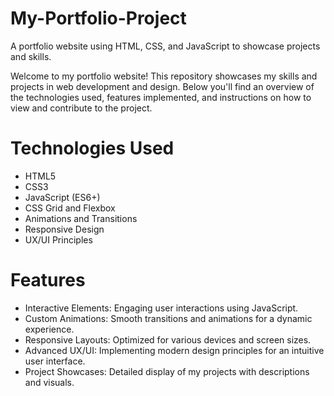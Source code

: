 # My-Portfolio-Project
A portfolio website using HTML, CSS, and JavaScript to showcase projects and skills.

Welcome to my portfolio website! This repository showcases my skills and projects in web development and design. Below you'll find an overview of the technologies used, features implemented, and instructions on how to view and contribute to the project.

# Technologies Used
- HTML5
- CSS3
- JavaScript (ES6+)
- CSS Grid and Flexbox
- Animations and Transitions
- Responsive Design
- UX/UI Principles
  
# Features
- Interactive Elements: Engaging user interactions using JavaScript.
- Custom Animations: Smooth transitions and animations for a dynamic experience.
- Responsive Layouts: Optimized for various devices and screen sizes.
- Advanced UX/UI: Implementing modern design principles for an intuitive user interface.
- Project Showcases: Detailed display of my projects with descriptions and visuals.
